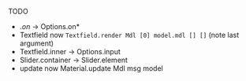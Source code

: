 TODO

 - *.on* -> Options.on*
 - Textfield now `Textfield.render Mdl [0] model.mdl [] []`
   (note last argument)
 - Textfield.inner -> Options.input
 - Slider.container -> Slider.element
 - update now Material.update Mdl msg model 

